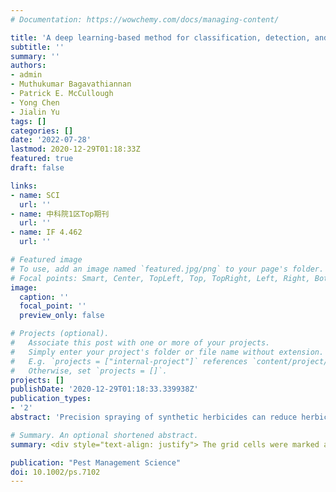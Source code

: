 ```yaml
---
# Documentation: https://wowchemy.com/docs/managing-content/

title: 'A deep learning-based method for classification, detection, and localization of weeds in turfgrass'
subtitle: ''
summary: ''
authors:
- admin
- Muthukumar Bagavathiannan
- Patrick E. McCullough
- Yong Chen
- Jialin Yu
tags: []
categories: []
date: '2022-07-28'
lastmod: 2020-12-29T01:18:33Z
featured: true
draft: false

links:
- name: SCI
  url: ''
- name: 中科院1区Top期刊
  url: ''
- name: IF 4.462
  url: ''

# Featured image
# To use, add an image named `featured.jpg/png` to your page's folder.
# Focal points: Smart, Center, TopLeft, Top, TopRight, Left, Right, BottomLeft, Bottom, BottomRight.
image:
  caption: ''
  focal_point: ''
  preview_only: false

# Projects (optional).
#   Associate this post with one or more of your projects.
#   Simply enter your project's folder or file name without extension.
#   E.g. `projects = ["internal-project"]` references `content/project/deep-learning/index.md`.
#   Otherwise, set `projects = []`.
projects: []
publishDate: '2020-12-29T01:18:33.339938Z'
publication_types:
- '2'
abstract: 'Precision spraying of synthetic herbicides can reduce herbicide input. Previous research demonstrated the effectiveness of using image classification neural networks for detecting weeds growing in turfgrass, but did not attempt to discriminate weed species and locate the weeds on the input images. The objectives of this research were to: (i) investigate the feasibility of training deep learning models using grid cells (subimages) to detect the location of weeds on the image by identifying whether or not the grid cells contain weeds; and (ii) evaluate DenseNet, EfficientNetV2, ResNet, RegNet and VGGNet to detect and discriminate multiple weed species growing in turfgrass (multi-classifier) and detect and discriminate weeds (regardless of weed species) and turfgrass (two-classifier). The VGGNet multi-classifier exhibited an F1 score of 0.950 when used to detect common dandelion and achieved high F1 scores of ≥0.983 to detect and discriminate the subimages containing dallisgrass, purple nutsedge and white clover growing in bermudagrass turf. DenseNet, EfficientNetV2 and RegNet multi-classifiers exhibited high F1 scores of ≥0.984 for detecting dallisgrass and purple nutsedge. Among the evaluated neural networks, EfficientNetV2 two-classifier exhibited the highest F1 scores (≥0.981) for exclusively detecting and discriminating subimages containing weeds and turfgrass. The proposed method can accurately identify the grid cells containing weeds and thus precisely locate the weeds on the input images. Overall, we conclude that the proposed method can be used in the machine vision subsystem of smart sprayers to locate weeds and make the decision for precision spraying herbicides onto the individual map cells. © 2022 Society of Chemical Industry.'

# Summary. An optional shortened abstract.
summary: <div style="text-align: justify"> The grid cells were marked as spraying areas if the inference result indicated that they contained weeds. Only those nozzles corresponding to those cells infested with weeds were turned on, thus realizing a smart sensing and spraying system. </div>

publication: "Pest Management Science"
doi: 10.1002/ps.7102
---
```

